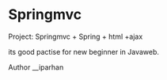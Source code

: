 # Springmvc

Project:
Springmvc + Spring + html  +ajax

its good pactise for new beginner in Javaweb.

Author __iparhan

